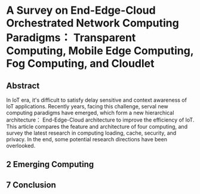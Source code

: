 # A Survey on End-Edge-Cloud Orchestrated Network Computing Paradigms： Transparent Computing, Mobile Edge Computing, Fog Computing, and Cloudlet
## Abstract
In IoT era, it's difficult to satisfy delay sensitive and context awareness of IoT applications. Recently years, facing this challenge, serval new computing paradigms have emerged,  which form a new hierarchical architecture： End-Edge-Cloud architecture to improve the efficiency of IoT. This article compares the feature and architecture of four computing, and survey the latest research in computing loading, cache, security, and privacy. In the end, some potential research directions have been overlooked.
## 2 Emerging Computing 
## 7 Conclusion
